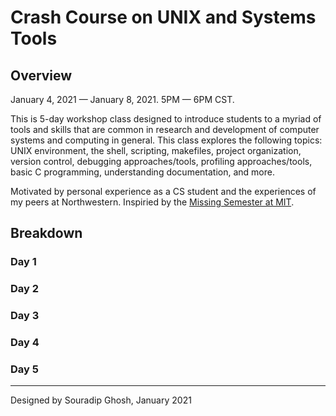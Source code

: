 # Crash Course on UNIX and Systems Tools 


## Overview

January 4, 2021 — January 8, 2021. 5PM — 6PM CST.

This is 5-day workshop class designed to introduce students to a myriad of 
tools and skills that are common in research and development of computer 
systems and computing in general. This class explores the following topics:
UNIX environment, the shell, scripting, makefiles, project organization, 
version control, debugging approaches/tools, profiling approaches/tools, basic 
C programming, understanding documentation, and more.  

Motivated by personal experience as a CS student and the experiences of 
my peers at Northwestern. Inspiried by the [Missing Semester at MIT](https://missing.csail.mit.edu/).

## Breakdown

### Day 1

### Day 2

### Day 3

### Day 4

### Day 5

---

Designed by Souradip Ghosh, January 2021
